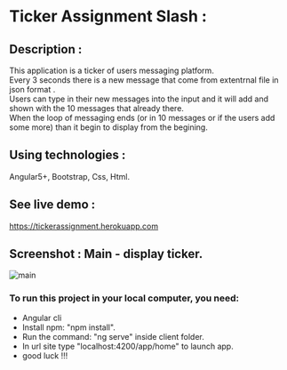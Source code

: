 # Ticker Assignment Slash :

## Description :

This application is a ticker of users messaging platform.<br />
Every 3 seconds there is a new message that come from extentrnal file in json format .<br />
Users can type in their new messages into the input and it will add and shown with the 10 messages that already there.<br />
When the loop of messaging ends (or in 10 messages or if the users add some more) than it begin to display from the begining.<br />

## Using technologies :

Angular5+, Bootstrap, Css, Html.<br />

## See live demo :
https://tickerassignment.herokuapp.com


## Screenshot : Main - display ticker.</br>

![main](https://user-images.githubusercontent.com/40452887/54379385-f79d6380-4691-11e9-9e43-7c39aef3e9da.png)

### To run this project in your local computer, you need:
* Angular cli
* Install npm: "npm install".
* Run the command: "ng serve" inside client folder.
* In url site type "localhost:4200/app/home" to launch app.
* good luck !!!



